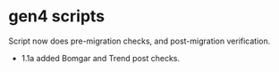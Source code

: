 # gen4 scripts

Script now does pre-migration checks, and post-migration verification.

- 1.1a added Bomgar and Trend post checks.
